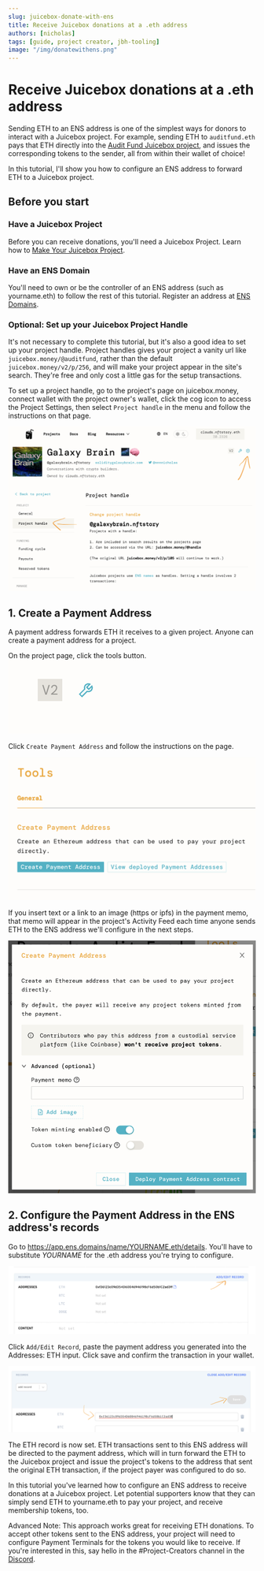```yaml
---
slug: juicebox-donate-with-ens
title: Receive Juicebox donations at a .eth address
authors: [nicholas]
tags: [guide, project creator, jbh-tooling]
image: "/img/donatewithens.png"
---
```


# Receive Juicebox donations at a .eth address

Sending ETH to an ENS address is one of the simplest ways for donors to interact with a Juicebox project. For example, sending ETH to `auditfund.eth` pays that ETH directly into the [Audit Fund Juicebox project](https://juicebox.money/@auditfund), and issues the corresponding tokens to the sender, all from within their wallet of choice! 

In this tutorial, I'll show you how to configure an ENS address to forward ETH to a Juicebox project.

## Before you start
### Have a Juicebox Project
Before you can receive donations, you'll need a Juicebox Project. Learn how to [Make Your Juicebox Project](/user).
### Have an ENS Domain
You'll need to own or be the controller of an ENS address (such as yourname.eth) to follow the rest of this tutorial. Register an address at [ENS Domains](https://app.ens.domains). 


### Optional: Set up your Juicebox Project Handle
It's not necessary to complete this tutorial, but it's also a good idea to set up your project handle. Project handles gives your project a vanity url like `juicebox.money/@auditfund`, rather than the default `juicebox.money/v2/p/256`, and will make your project appear in the site's search. They're free and only cost a little gas for the setup transactions.

To set up a project handle, go to the project's page on juicebox.money, connect wallet with the project owner's wallet, click the cog icon to access the Project Settings, then select `Project handle` in the menu and follow the instructions on that page. 

![](0.png)

## 1. Create a Payment Address
A payment address forwards ETH it receives to a given project. Anyone can create a payment address for a project.

On the project page, click the tools button.
![](1.png)

Click `Create Payment Address` and follow the instructions on the page. 

![](2.png)

If you insert text or a link to an image (https or ipfs) in the payment memo, that memo will appear in the project's Activity Feed each time anyone sends ETH to the ENS address we'll configure in the next steps.

![](3.png)


## 2. Configure the Payment Address in the ENS address's records
Go to https://app.ens.domains/name/YOURNAME.eth/details. You'll have to substitute *YOURNAME* for the .eth address you're trying to configure.

![](4.png)


Click `Add/Edit Record`, paste the payment address you generated into the Addresses: ETH input. Click save and confirm the transaction in your wallet.

![](5.png)

The ETH record is now set. ETH transactions sent to this ENS address will be directed to the payment address, which will in turn forward the ETH to the Juicebox project and issue the project's tokens to the address that sent the original ETH transaction, if the project payer was configured to do so.

In this tutorial you've learned how to configure an ENS address to receive donations at a Juicebox project. Let potential supporters know that they can simply send ETH to yourname.eth to pay your project, and receive membership tokens, too.

Advanced Note: This approach works great for receiving ETH donations. To accept other tokens sent to the ENS address, your project will need to configure Payment Terminals for the tokens you would like to receive. If you're interested in this, say hello in the #Project-Creators channel in the [Discord](https://discord.gg/juicebox).